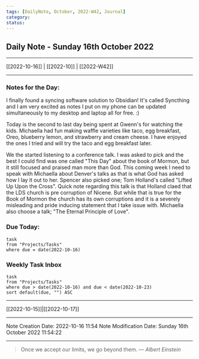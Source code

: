```yaml
---
tags: [DailyNote, October, 2022-W42, Journal]
category:
status:
---
```


## Daily Note - Sunday 16th October 2022

---
[[2022-10-16]] | [[2022-10]] | [[2022-W42]]

---

### Notes for the Day:
I finally found a syncing software solution to Obsidian!  It's called Syncthing and I am very excited as notes I put on my phone can be updated simultaneously to my desktop and laptop all for free. :)

Today is the second to last day being spent at Gwenn's for watching the kids.  Michaella had fun making waffle varieties like taco, egg breakfast, Oreo, blueberry lemon, and strawberry and cream cheese.  I have enjoyed the ones I tried and will try the taco and egg breakfast later.

We the started listening to a conference talk.  I was asked to pick and the best I could find was one called "This Day" about the book of Mormon, but it still focused and praised man more than God.  This coming week I need to speak with Michaella about Denver's talks as that is what God has asked how I lay it out to her. Spencer also picked one; Tom Holland's called "Lifted Up Upon the Cross". Quick note regarding this talk is that Holland claed that the LDS church is pre corruption of Nicene. But while that is true for the Book of Mormon the church has its own corruptions and it is a severely misleading and pride inducing statement that I take issue with. Michaella also choose a talk; "The Eternal Principle of Love".

### Due Today:
```dataview
task
from "Projects/Tasks"
where due = date(2022-10-16)
```

### Weekly Task Inbox
```dataview
task
from "Projects/Tasks"
where due > date(2022-10-16) and due < date(2022-10-23)
sort default(due, "") ASC
```

---
[[2022-10-15]]|[[2022-10-17]]

---

Note Creation Date: 2022-10-16 11:54
Note Modification Date: Sunday 16th October 2022 11:54:22 

--- 
> Once we accept our limits, we go beyond them.
> — <cite>Albert Einstein</cite>
